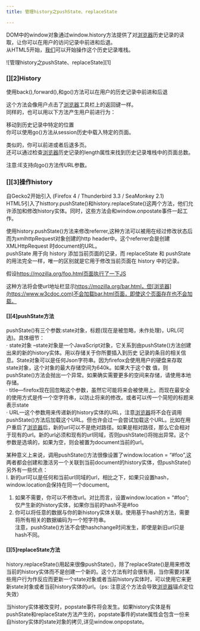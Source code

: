 ```yaml
---
title: 管理history之pushState、replaceState

---
```

DOM中的window对象通过window.history方法提供了对[浏览器](https://www.w3cdoc.com)历史记录的读取，让你可以在用户的访问记录中前进和后退。  
从HTML5开始，[我们](https://www.w3cdoc.com)可以开始操作这个历史记录堆栈。

<a></a>

![管理history之pushState、replaceState][1]

### [][2]History

使用back(),forward(),和go()方法可以在用户的历史记录中前进和后退

这个方法会像用户点击了[浏览器](https://www.w3cdoc.com)工具栏上的返回键一样。  
同样的，也可以用以下方法产生用户前进行为：

移动到历史记录中特定的位置  
你可以使用go()方法从session历史中载入特定的页面。

类似的，你可以前进或者后退多页。  
还可以通过检查[浏览器](https://www.w3cdoc.com)历史记录的length属性来找到历史记录堆栈中的页面总数。

注意:IE支持向go()方法传URL参数。

### [][3]操作history

自Gecko2开始引入 (Firefox 4 / Thunderbird 3.3 / SeaMonkey 2.1)  
HTML5引入了histtory.pushState()和history.replaceState()这两个方法，他们允许添加和修改history实体。同时，这些方法会和window.onpostate事件一起工作。

使用history.pushState()方法来修改referrer,这种方法可以被用在经过修改状态后而为xmlhttpRequest对象创建的http header中。这个referrer会是创建XMLHttpRequest 时document的URL。  
pushState 用于向 history 添加当前页面的记录，而 replaceState 和 pushState 的用法完全一样，唯一的区别就是它用于修改当前页面在 history 中的记录。

假设<a href="https://mozilla.org/foo.html页面执行了一下JS" target="_blank" rel="external">https://mozilla.org/foo.html页面执行了一下JS</a>

这种方法将会使url地址栏显示<a href="https://mozilla.org/bar.html，但[浏览器](https://www.w3cdoc.com)不会加载bar.html页面，即使这个页面存在也不会加载。" target="_blank" rel="external">https://mozilla.org/bar.html，但[浏览器](https://www.w3cdoc.com)不会加载bar.html页面，即使这个页面存在也不会加载。</a>

#### [][4]pushState方法

pushState()有三个参数:state对象，标题(现在是被忽略，未作处理)，URL(可选)。具体细节：  
· state对象 –state对象是一个JavaScript对象，它关系到由pushState()方法创建出来的新的history实体。用以存储关于你所要插入到历史 记录的条目的相关信息。State对象可以是任何Json字符串。因为firefox会使用用户的硬盘来存取state对象，这个对象的最大存储空间为640k。如果大于这个数 值，则pushState()方法会抛出一个异常。如果确实需要更多的空间来存储，请使用本地存储。  
· title—firefox现在回忽略这个参数，虽然它可能将来会被使用上。而现在最安全的使用方式是传一个空字符串，以防止将来的修改。或者可以传一个简短的标题来表示state  
· URL—这个参数用来传递新的history实体的URL，注意[浏览器](https://www.w3cdoc.com)将不会在调用pushState()方法后加载这个URL。但也许会过一会尝试加载这个URL。比如在用户重启了[浏览器](https://www.w3cdoc.com)后，新的url可以不是绝对路径。如果是相对路径，那么它会相对于现有的url。新的url必须和现有的url同域，否则pushState()将抛出异常。这个参数是选填的，如果为空，则会被置为document当前的url。

某种意义上来说，调用pushState()方法很像设置了window.location = “#foo”,这两者都会创建和激活另一个关联到当前document的history实体，但pushState()另外有一些优点：  
l. 新的url可以是任何和当前url同域的url，相比之下，如果只设置hash，window.location会保持在同一个document。

  1. 如果不需要，你可以不修改url。对比而言，设置window.location = “#foo”;仅产生新的history实体，如果你当前的hash不是#foo
  2. 你可以将任意的数据与你的新history实体关联。使用基于hash的方法，需要将所有相关的数据编码为一个短字符串。  
    注意，pushState()方法不会使hashchange时间发生，即使是新旧url只是hash不同。

#### [][5]replaceState方法

history.replaceState()用起来很像pushState()，除了replaceState()是用来修改当前的history实体而不是创建一个新的。这个方法有时会很有用，当你需要对某些用户行为作反应而更新一个state对象或者当前history实体时，可以使用它来更新state对象或者当前history实体的url。（ps: 注意这个方法会导致[浏览器](https://www.w3cdoc.com)锚点定位失效）

当history实体被改变时，popstate事件将会发生。如果history实体是有pushState和replaceState方法产生的，popstate事件的state属性会包含一份来自history实体的state对象的拷贝,详见window.onpopstate。

